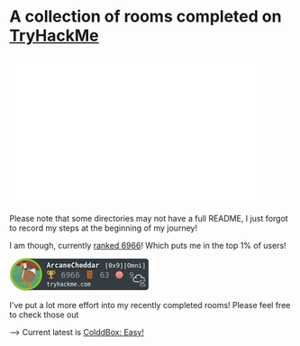 # A collection of rooms completed on [TryHackMe](https://tryhackme.com)

![logo](./.assets/tryhackme.png)
---

Please note that some directories may not have a full README, I just forgot to record my steps at the beginning of my journey!


I am though, currently [ranked 6966](https://tryhackme.com/p/ArcaneCheddar)! Which puts me in the top 1% of users!

![rank](./.assets/arcanecheddar.png)

I've put a lot more effort into my recently completed rooms! Please feel free to check those out

-->  Current latest is [ColddBox: Easy!](https://github.com/Sma-Das/TryHackMe/tree/main/ColddBox_Easy)
